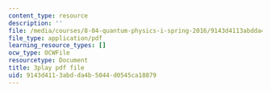 ```yaml
---
content_type: resource
description: ''
file: /media/courses/8-04-quantum-physics-i-spring-2016/9143d4113abdda4b5044d0545ca18879_lA8-N_ARHTw.pdf
file_type: application/pdf
learning_resource_types: []
ocw_type: OCWFile
resourcetype: Document
title: 3play pdf file
uid: 9143d411-3abd-da4b-5044-d0545ca18879
---
```

